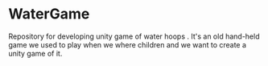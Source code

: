 WaterGame
=========

Repository for developing unity game of water hoops . It's an old hand-held game we used to play when we where children  and we want to create a unity game of it.
